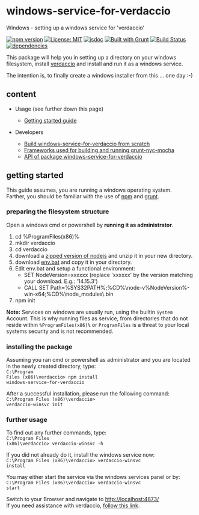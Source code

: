 # windows-service-for-verdaccio

Windows - setting up a windows service for 'verdaccio'

[![npm version](https://img.shields.io/npm/v/windows-service-for-verdaccio?color=blue)](https://www.npmjs.com/package/windows-service-for-verdaccio)
[![License: MIT](https://img.shields.io/badge/License-MIT-blue.svg)](https://opensource.org/licenses/MIT)
[![jsdoc](https://img.shields.io/static/v1?label=jsdoc&message=%20api%20&color=blue)](https://jsdoc.app/)
[![Built with Grunt](https://cdn.gruntjs.com/builtwith.svg)](https://gruntjs.com/)
[![Build Status](https://travis-ci.com/db-developer/windows-service-for-verdaccio.svg?branch=master)](https://travis-ci.com/db-developer/windows-service-for-verdaccio)
[![dependencies](https://david-dm.org/db-developer/windows-service-for-verdaccio.svg)](https://david-dm.org/)

This package will help you in setting up a directory on your windows filesystem,
install [verdaccio](https://verdaccio.org) and install and run it as a windows service.

The intention is, to finally create a windows installer from this ... one day :-)

## content ##

* Usage (see further down this page)
  * [Getting started guide](#getting-started)

* Developers
  * [Build windows-service-for-verdaccio from scratch](docs/grunt.md#building)
  * [Frameworks used for building and running grunt-nyc-mocha](docs/frameworks.md)
  * [API of package windows-service-for-verdaccio](docs/api.md)

## getting started ##

This guide assumes, you are running a windows operating system.<br />
Farther, you should be familiar with the use of [npm](https://npmjs.com "Homepage of npm")
and [grunt](https://gruntjs.com "Homepage of grunt").

### preparing the filesystem structure ###

Open a windows cmd or powershell by <b>running it as administrator</b>.<br />
1. cd %ProgramFiles(x86)%
2. mkdir verdaccio
3. cd verdaccio
4. download a [zipped version of nodejs](https://nodejs.org/dist/v14.15.3/node-v14.15.3-win-x64.zip) and unzip it in your new directory.
5. download [env.bat](src/env.bat) and copy it in your directory.
5. Edit env.bat and setup a functional environment:
    * SET NodeVersion=xxxxxx (replace 'xxxxxx' by the version matching your download. E.g.: '14.15.3')
    * CALL SET Path=%SYS32PATH%;%CD%\\node-v%NodeVersion%-win-x64;%CD%\\node_modules\\.bin
6. npm init

<b>Note:</b>
Services on windows are usually run, using the builtin <code>System</code> Account. This is why running files as service, from directories that do not reside within <code>%ProgramFiles(x86)%</code> or <code>ProgramFiles</code> is a threat to your local systems security and is not recommended. 

### installing the package ###

Assuming you ran cmd or powershell as administrator and you are located in the newly created directory, type:<br />
<code>C:\Program Files (x86)\verdaccio> npm install windows-service-for-verdaccio</code>

After a successful installation, please run the following command:<br />
<code>C:\Program Files (x86)\verdaccio> verdaccio-winsvc init</code>

### further usage ###

To find out any further commands, type:<br />
<code>C:\Program Files (x86)\verdaccio> verdaccio-winsvc -h</code>

If you did not already do it, install the windows service now:<br />
<code>C:\Program Files (x86)\verdaccio> verdaccio-winsvc install</code>

You may either start the service via the windows services panel or by:<br />
<code>C:\Program Files (x86)\verdaccio> verdaccio-winsvc start</code>

Switch to your Browser and navigate to [http://localhost:4873/](http://localhost:4873/)<br />
If you need assistance with verdaccio, [follow this link](https://verdaccio.org).
